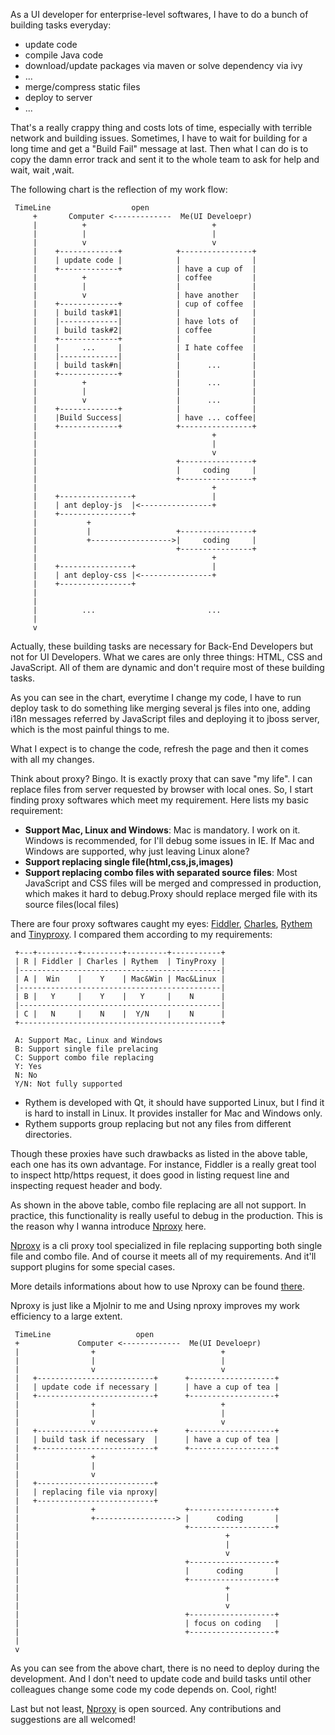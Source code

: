 As a UI developer for enterprise-level softwares, I have to do a bunch of building tasks everyday:

* update code
* compile Java code
* download/update packages via maven or solve dependency via ivy
* ...
* merge/compress static files
* deploy to server
* ...

That's a really crappy thing and costs lots of time, especially with terrible network and building issues. Sometimes, I have to wait for building for a long time and get a "Build Fail" message at last. Then what I can do is to copy the damn error track and sent it to the whole team to ask for help and wait, wait ,wait. 

The following chart is the reflection of my work flow:

     TimeLine                  open
         +       Computer <-------------  Me(UI Develoepr)
         |          +                            +
         |          |                            |
         |          v                            v
         |    +-------------+            +----------------+
         |    | update code |            |                |
         |    +-------------+            | have a cup of  |
         |          +                    | coffee         |
         |          |                    |                |
         |          v                    | have another   |
         |    +-------------+            | cup of coffee  |
         |    | build task#1|            |                |
         |    |-------------|            | have lots of   |
         |    | build task#2|            | coffee         |
         |    +-------------+            |                |
         |    |     ...     |            | I hate coffee  |
         |    |-------------|            |                |
         |    | build task#n|            |      ...       |
         |    +-------------+            |                |
         |          +                    |      ...       |
         |          |                    |                |
         |          v                    |      ...       |
         |    +-------------+            |                |
         |    |Build Success|            | have ... coffee|
         |    +-------------+            +----------------+
         |                                       +
         |                                       |
         |                                       v
         |                               +----------------+
         |                               |     coding     |
         |                               +----------------+
         |                                       +
         |    +----------------+                 |
         |    | ant deploy-js  |<----------------+
         |    +----------------+
         |           +
         |           |                   +----------------+
         |           +------------------>|     coding     |
         |                               +----------------+
         |                                       +
         |    +----------------+                 |
         |    | ant deploy-css |<----------------+
         |    +----------------+
         |
         |
         |          ...                         ...
         |
         v

Actually, these building tasks are necessary for Back-End Developers but not for UI Developers. What we cares are only three things: HTML, CSS and JavaScript. All of them are dynamic and don't require most of these building tasks. 

As you can see in the chart, everytime I change my code, I have to run deploy task to do something like merging several js files into one, adding i18n messages referred by JavaScript files and deploying it to jboss server, which is the most painful things to me. 

What I expect is to change the code, refresh the page and then it comes with all my changes.

Think about proxy? Bingo. It is exactly proxy that can save "my life". I can replace files from server requested by browser with local ones. So, I start finding proxy softwares which meet my requirement. Here lists my basic requirement:

* **Support Mac, Linux and Windows**: Mac is mandatory. I work on it. Windows is recommended, for I'll debug some issues in IE. If Mac and Windows are supported, why just leaving Linux alone?
* **Support replacing single file(html,css,js,images)**
* **Support replacing combo files with separated source files**: Most JavaScript and CSS files will be merged and compressed in production, which makes it hard to debug.Proxy should replace merged file with its source files(local files)

There are four proxy softwares caught my eyes: [Fiddler](http://www.fiddler2.com/fiddler2/), [Charles](http://www.charlesproxy.com/), [Rythem](http://www.alloyteam.com/2012/05/web-front-end-tool-rythem-1/) and [Tinyproxy](https://banu.com/tinyproxy/). I compared them according to my requirements:

     +---+---------+---------+---------+-----------+
     | R | Fiddler | Charles | Rythem  | TinyProxy |
     |---------------------------------------------|
     | A |  Win    |    Y    | Mac&Win | Mac&Linux |
     |---------------------------------------------|
     | B |   Y     |    Y    |   Y     |    N      |
     |---------------------------------------------|
     | C |   N     |    N    |  Y/N    |    N      |
     +---------------------------------------------+

     A: Support Mac, Linux and Windows
     B: Support single file prelacing
     C: Support combo file replacing
     Y: Yes
     N: No
     Y/N: Not fully supported

* Rythem is developed with Qt, it should have supported Linux, but I find it is hard to install in Linux. It provides installer for Mac and Windows only.
* Rythem supports group replacing but not any files from different directories.

Though these proxies have such drawbacks as listed in the above table, each one has its own advantage. For instance, Fiddler is a really great tool to inspect http/https request, it does good in listing request line and inspecting request header and body.

As shown in the above table, combo file replacing are all not support. In practice, this functionality is really useful to debug in the production. This is the reason why I wanna introduce [Nproxy](http://goddyzhao.me/nproxy) here. 

[Nproxy](http://goddyzhao.me/nproxy) is a cli proxy tool specialized in file replacing supporting both single file and combo file. And of course it meets all of my requirements. And it'll support plugins for some special cases.

More details informations about how to use Nproxy can be found [there](http://goddyzhao.me/nproxy).

Nproxy is just like a Mjolnir to me and Using nproxy improves my work efficiency to a large extent. 

     TimeLine                   open
     +             Computer <-------------  Me(UI Develoepr)
     |                +                            +
     |                |                            |
     |                v                            v
     |   +--------------------------+      +-------------------+
     |   | update code if necessary |      | have a cup of tea |
     |   +--------------------------+      +-------------------+
     |                +                            +
     |                |                            |
     |                v                            v
     |   +--------------------------+      +-------------------+
     |   | build task if necessary  |      | have a cup of tea |
     |   +--------------------------+      +-------------------+
     |                +
     |                |
     |                v
     |   +--------------------------+
     |   | replacing file via nproxy|
     |   +--------------------------+
     |                +                    +-------------------+
     |                +------------------> |      coding       |
     |                                     +-------------------+
     |                                              +
     |                                              |
     |                                              v
     |                                     +-------------------+
     |                                     |      coding       |
     |                                     +-------------------+
     |                                              +
     |                                              |
     |                                              v
     |                                     +-------------------+
     |                                     | focus on coding   |
     |                                     +-------------------+
     |
     v


As you can see from the above chart, there is no need to deploy during the development. And I don't need to update code and build tasks until other colleagues change some code my code depends on. Cool, right!

Last but not least, [Nproxy](http://goddyzhao.me) is open sourced. Any contributions and suggestions are all welcomed!
